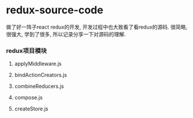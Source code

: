 # redux-source-code

做了好一阵子react redux的开发, 开发过程中也大致看了看redux的源码. 很简略, 很强大, 学到了很多, 所以记录分享一下对源码的理解.

### redux项目模块

1. applyMiddleware.js

2. bindActionCreators.js

3. combineReducers.js

4. compose.js

5. createStore.js
